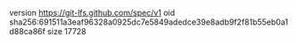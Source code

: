 version https://git-lfs.github.com/spec/v1
oid sha256:691511a3eaf96328a0925dc7e5849adedce39e8adb9f2f81b55eb0a1d88ca86f
size 17728
